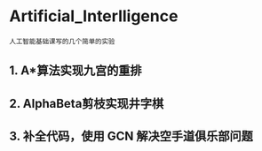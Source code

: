 # Artificial_Interlligence
    人工智能基础课写的几个简单的实验

## 1. A*算法实现九宫的重排
## 2. AlphaBeta剪枝实现井字棋
## 3. 补全代码，使用 GCN 解决空手道俱乐部问题